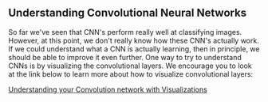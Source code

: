 ## Understanding Convolutional Neural Networks

So far we've seen that CNN's perform really well at classifying images. However, at this point, we don't really know how these CNN's actually work. If we could understand what a CNN is actually learning, then in principle, we should be able to improve it even further. One way to try to understand CNNs is by visualizing the convolutional layers. We encourage you to look at the link below to learn more about how to visualize convolutional layers:

[Understanding your Convolution network with Visualizations](https://towardsdatascience.com/understanding-your-convolution-network-with-visualizations-a4883441533b)